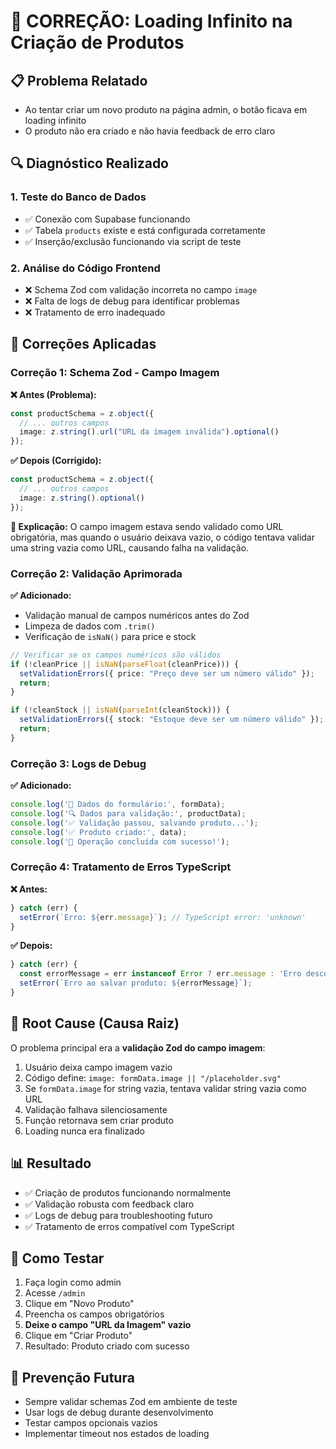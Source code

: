 # 🐛 CORREÇÃO: Loading Infinito na Criação de Produtos

## 📋 **Problema Relatado**
- Ao tentar criar um novo produto na página admin, o botão ficava em loading infinito
- O produto não era criado e não havia feedback de erro claro

## 🔍 **Diagnóstico Realizado**

### **1. Teste do Banco de Dados**
- ✅ Conexão com Supabase funcionando
- ✅ Tabela `products` existe e está configurada corretamente
- ✅ Inserção/exclusão funcionando via script de teste

### **2. Análise do Código Frontend**
- ❌ Schema Zod com validação incorreta no campo `image`
- ❌ Falta de logs de debug para identificar problemas
- ❌ Tratamento de erro inadequado

## 🔧 **Correções Aplicadas**

### **Correção 1: Schema Zod - Campo Imagem**

**❌ Antes (Problema):**
```typescript
const productSchema = z.object({
  // ... outros campos
  image: z.string().url("URL da imagem inválida").optional()
});
```

**✅ Depois (Corrigido):**
```typescript
const productSchema = z.object({
  // ... outros campos
  image: z.string().optional()
});
```

**📝 Explicação:** O campo imagem estava sendo validado como URL obrigatória, mas quando o usuário deixava vazio, o código tentava validar uma string vazia como URL, causando falha na validação.

### **Correção 2: Validação Aprimorada**

**✅ Adicionado:**
- Validação manual de campos numéricos antes do Zod
- Limpeza de dados com `.trim()`
- Verificação de `isNaN()` para price e stock

```typescript
// Verificar se os campos numéricos são válidos
if (!cleanPrice || isNaN(parseFloat(cleanPrice))) {
  setValidationErrors({ price: "Preço deve ser um número válido" });
  return;
}

if (!cleanStock || isNaN(parseInt(cleanStock))) {
  setValidationErrors({ stock: "Estoque deve ser um número válido" });
  return;
}
```

### **Correção 3: Logs de Debug**

**✅ Adicionado:**
```typescript
console.log('📝 Dados do formulário:', formData);
console.log('🔍 Dados para validação:', productData);
console.log('✅ Validação passou, salvando produto...');
console.log('✅ Produto criado:', data);
console.log('🎉 Operação concluída com sucesso!');
```

### **Correção 4: Tratamento de Erros TypeScript**

**❌ Antes:**
```typescript
} catch (err) {
  setError(`Erro: ${err.message}`); // TypeScript error: 'unknown'
}
```

**✅ Depois:**
```typescript
} catch (err) {
  const errorMessage = err instanceof Error ? err.message : 'Erro desconhecido';
  setError(`Erro ao salvar produto: ${errorMessage}`);
}
```

## 🎯 **Root Cause (Causa Raiz)**

O problema principal era a **validação Zod do campo imagem**:

1. Usuário deixa campo imagem vazio
2. Código define: `image: formData.image || "/placeholder.svg"`
3. Se `formData.image` for string vazia, tentava validar string vazia como URL
4. Validação falhava silenciosamente
5. Função retornava sem criar produto
6. Loading nunca era finalizado

## 📊 **Resultado**

- ✅ Criação de produtos funcionando normalmente
- ✅ Validação robusta com feedback claro
- ✅ Logs de debug para troubleshooting futuro
- ✅ Tratamento de erros compatível com TypeScript

## 🧪 **Como Testar**

1. Faça login como admin
2. Acesse `/admin`
3. Clique em "Novo Produto"
4. Preencha os campos obrigatórios
5. **Deixe o campo "URL da Imagem" vazio**
6. Clique em "Criar Produto"
7. Resultado: Produto criado com sucesso

## 🔮 **Prevenção Futura**

- Sempre validar schemas Zod em ambiente de teste
- Usar logs de debug durante desenvolvimento
- Testar campos opcionais vazios
- Implementar timeout nos estados de loading 